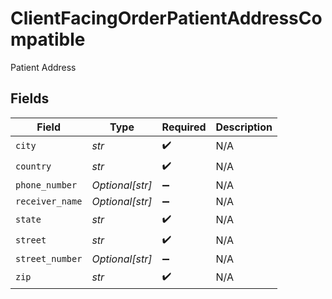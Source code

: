 # ClientFacingOrderPatientAddressCompatible

Patient Address


## Fields

| Field              | Type               | Required           | Description        |
| ------------------ | ------------------ | ------------------ | ------------------ |
| `city`             | *str*              | :heavy_check_mark: | N/A                |
| `country`          | *str*              | :heavy_check_mark: | N/A                |
| `phone_number`     | *Optional[str]*    | :heavy_minus_sign: | N/A                |
| `receiver_name`    | *Optional[str]*    | :heavy_minus_sign: | N/A                |
| `state`            | *str*              | :heavy_check_mark: | N/A                |
| `street`           | *str*              | :heavy_check_mark: | N/A                |
| `street_number`    | *Optional[str]*    | :heavy_minus_sign: | N/A                |
| `zip`              | *str*              | :heavy_check_mark: | N/A                |